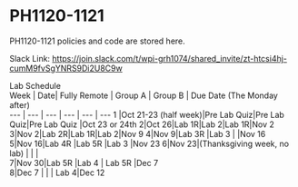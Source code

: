 # PH1120-1121
PH1120-1121 policies and code are stored here. 


Slack Link: https://join.slack.com/t/wpi-grh1074/shared_invite/zt-htcsi4hj-cumM9fvSgYNRS9Di2U8C9w


Lab Schedule						
Week | Date| Fully Remote | Group A |	Group B	| Due Date (The Monday after)	
--- | --- | --- | --- | --- | ---
1 |Oct 21-23 (half week)|Pre Lab Quiz|Pre Lab Quiz|Pre Lab Quiz	|Oct 23 or 24th	
2|Oct 26|Lab 1R|Lab 2|Lab 1R|Nov 2	
3|Nov 2|Lab 2R|Lab 1R|Lab 2|Nov 9
4|Nov 9|Lab 3R	|Lab 3	| |Nov 16	
5|Nov 16|Lab 4R	|Lab 5R	|Lab 3	|Nov 23	
6|Nov 23|(Thanksgiving week, no lab)	| | | 			
7|Nov 30|Lab 5R	|Lab 4	| Lab 5R 	|Dec 7	
8|Dec 7	|  |	 | Lab 4|Dec 12	
						
